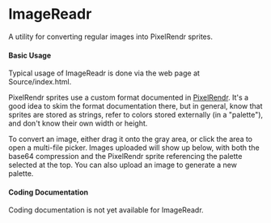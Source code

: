 # ImageReadr
A utility for converting regular images into PixelRendr sprites.

#### Basic Usage

Typical usage of ImageReadr is done via the web page at Source/index.html.

PixelRendr sprites use a custom format documented in [PixelRendr](http://github.com/FullScreenShenanigans/PixelRendr). It's a good idea to skim the format documentation there, but in general, know that sprites are stored as strings, refer to colors stored externally (in a "palette"), and don't know their own width or height.

To convert an image, either drag it onto the gray area, or click the area to open a multi-file picker. Images uploaded will show up below, with both the base64 compression and the PixelRendr sprite referencing the palette selected at the top. You can also upload an image to generate a new palette.

#### Coding Documentation
Coding documentation is not yet available for ImageReadr. 
